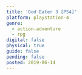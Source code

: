 ```yaml
---
title: 'God Eater 3 [PS4]'
platform: playstation-4
genre:
  - action-adventure
  - rpg
digital: false
physical: true
guide: false
pending: false
posted: 2019-06-14
---
```


